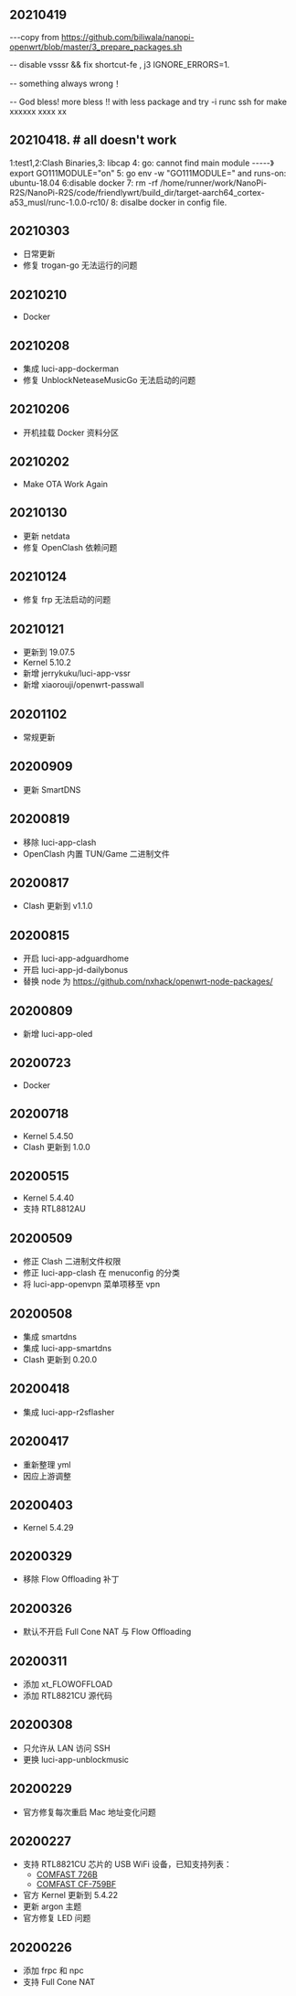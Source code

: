 ## 20210419
---copy from  https://github.com/biliwala/nanopi-openwrt/blob/master/3_prepare_packages.sh

-- disable vsssr  && fix shortcut-fe   , j3 IGNORE_ERRORS=1.   

-- something always wrong！


-- God bless!   more bless !! with less package and try -i
runc 
ssh for make xxxxxx  xxxx xx



## 20210418. # all doesn't work
1:test1,2:Clash Binaries,3: libcap
4: go: cannot find main module -----》export GO111MODULE="on"
5: go env -w "GO111MODULE="
and  runs-on: ubuntu-18.04
6:disable docker
7: rm -rf /home/runner/work/NanoPi-R2S/NanoPi-R2S/code/friendlywrt/build_dir/target-aarch64_cortex-a53_musl/runc-1.0.0-rc10/
8: disalbe docker in config file. 

## 20210303
* 日常更新
* 修复 trogan-go 无法运行的问题

## 20210210
* Docker

## 20210208
* 集成 luci-app-dockerman
* 修复 UnblockNeteaseMusicGo 无法启动的问题

## 20210206
* 开机挂载 Docker 资料分区

## 20210202
* Make OTA Work Again

## 20210130
* 更新 netdata
* 修复 OpenClash 依赖问题

## 20210124
* 修复 frp 无法启动的问题

## 20210121
* 更新到 19.07.5
* Kernel 5.10.2
* 新增 jerrykuku/luci-app-vssr
* 新增 xiaorouji/openwrt-passwall

## 20201102
* 常规更新

## 20200909
* 更新 SmartDNS

## 20200819
* 移除 luci-app-clash
* OpenClash 内置 TUN/Game 二进制文件

## 20200817
* Clash 更新到 v1.1.0

## 20200815
* 开启 luci-app-adguardhome
* 开启 luci-app-jd-dailybonus
* 替换 node 为 https://github.com/nxhack/openwrt-node-packages/

## 20200809
* 新增 luci-app-oled

## 20200723
* Docker

## 20200718
* Kernel 5.4.50
* Clash 更新到 1.0.0

## 20200515
* Kernel 5.4.40
* 支持 RTL8812AU

## 20200509
* 修正 Clash 二进制文件权限
* 修正 luci-app-clash 在 menuconfig 的分类
* 将 luci-app-openvpn 菜单项移至 vpn

## 20200508
* 集成 smartdns
* 集成 luci-app-smartdns
* Clash 更新到 0.20.0

## 20200418
* 集成 luci-app-r2sflasher

## 20200417
* 重新整理 yml
* 因应上游调整

## 20200403
* Kernel 5.4.29

## 20200329
* 移除 Flow Offloading 补丁

## 20200326
* 默认不开启 Full Cone NAT 与 Flow Offloading

## 20200311
* 添加 xt_FLOWOFFLOAD
* 添加 RTL8821CU 源代码

## 20200308
* 只允许从 LAN 访问 SSH
* 更换 luci-app-unblockmusic

## 20200229
* 官方修复每次重启 Mac 地址变化问题

## 20200227
* 支持 RTL8821CU 芯片的 USB WiFi 设备，已知支持列表：
    - [COMFAST 726B](https://u.jd.com/DOkkhX)
    - [COMFAST CF-759BF](https://u.jd.com/C2ivH7)
* 官方 Kernel 更新到 5.4.22
* 更新 argon 主题 
* 官方修复 LED 问题

## 20200226
* 添加 frpc 和 npc
* 支持 Full Cone NAT

